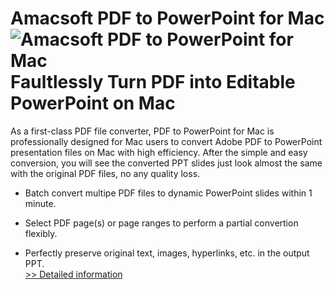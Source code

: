 # Amacsoft PDF to PowerPoint for Mac<br />![Amacsoft PDF to PowerPoint for Mac](https://mycommerce.akamaized.net/api/pimages/P300924622/BIG/300924622.PNG)<br />Faultlessly Turn PDF into Editable PowerPoint on Mac

As a first-class PDF file converter, PDF to PowerPoint for Mac is professionally designed for Mac users to convert Adobe PDF to PowerPoint presentation files on Mac with high efficiency. After the simple and easy conversion, you will see the converted PPT slides just look almost the same with the original PDF files, no any quality loss.

* Batch convert multipe PDF files to dynamic PowerPoint slides within 1 minute.

* Select PDF page(s) or page ranges to perform a partial convertion flexibly.

* Perfectly preserve original text, images, hyperlinks, etc. in the output PPT.<br />[>> Detailed information](https://secure.shareit.com/shareit/product.html?productid=300924622&affiliateid=200057808)